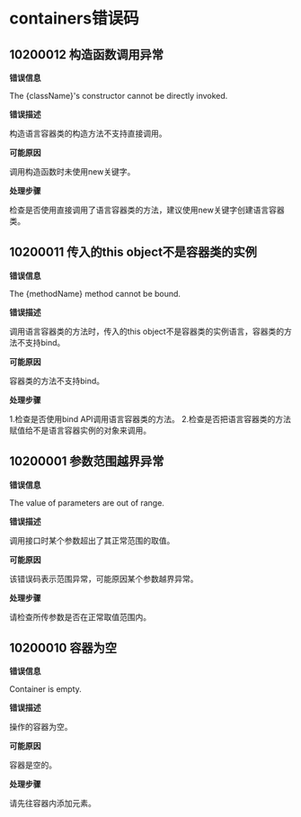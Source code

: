 # containers错误码

## 10200012 构造函数调用异常

**错误信息**

The {className}'s constructor cannot be directly invoked.

**错误描述**

构造语言容器类的构造方法不支持直接调用。

**可能原因**

调用构造函数时未使用new关键字。

**处理步骤**

检查是否使用直接调用了语言容器类的方法，建议使用new关键字创建语言容器类。

## 10200011 传入的this object不是容器类的实例

**错误信息**

The {methodName} method cannot be bound.

**错误描述**

调用语言容器类的方法时，传入的this object不是容器类的实例语言，容器类的方法不支持bind。

**可能原因**

容器类的方法不支持bind。

**处理步骤**

1.检查是否使用bind API调用语言容器类的方法。
2.检查是否把语言容器类的方法赋值给不是语言容器实例的对象来调用。

## 10200001 参数范围越界异常

**错误信息**

The value of parameters are out of range.

**错误描述**

调用接口时某个参数超出了其正常范围的取值。

**可能原因**

该错误码表示范围异常，可能原因某个参数越界异常。

**处理步骤**

请检查所传参数是否在正常取值范围内。

## 10200010 容器为空

**错误信息**

Container is empty.

**错误描述**

操作的容器为空。

**可能原因**

容器是空的。

**处理步骤**

请先往容器内添加元素。

